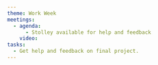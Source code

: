 ```yaml
---
theme: Work Week
meetings:
  - agenda:
      - Stolley available for help and feedback
    video:
tasks:
  - Get help and feedback on final project.
---
```

